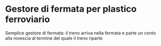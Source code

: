 # Gestore di fermata per plastico ferroviario

Semplice gestore di fermata: il treno arriva nella fermata e parte un conto alla rovescia al termine del quale il treno riparte
